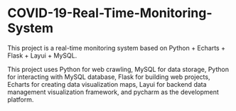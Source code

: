 # COVID-19-Real-Time-Monitoring-System
This project is a real-time monitoring system based on Python + Echarts + Flask + Layui + MySQL.

This project uses Python for web crawling, MySQL for data storage, Python for interacting with MySQL database, Flask for building web projects, Echarts for creating data visualization maps, Layui for backend data management visualization framework, and pycharm as the development platform.

